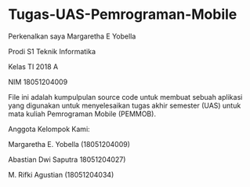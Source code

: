 # Tugas-UAS-Pemrograman-Mobile

Perkenalkan saya Margaretha E Yobella

Prodi S1 Teknik Informatika

Kelas TI 2018 A

NIM 18051204009

File ini adalah kumpulpulan source code untuk membuat sebuah aplikasi yang digunakan untuk menyelesaikan tugas akhir semester (UAS) untuk mata kuliah Pemrograman Mobile (PEMMOB).

Anggota Kelompok Kami:

Margaretha E. Yobella (18051204009)

Abastian Dwi Saputra 18051204027)

M. Rifki Agustian (18051204034)
